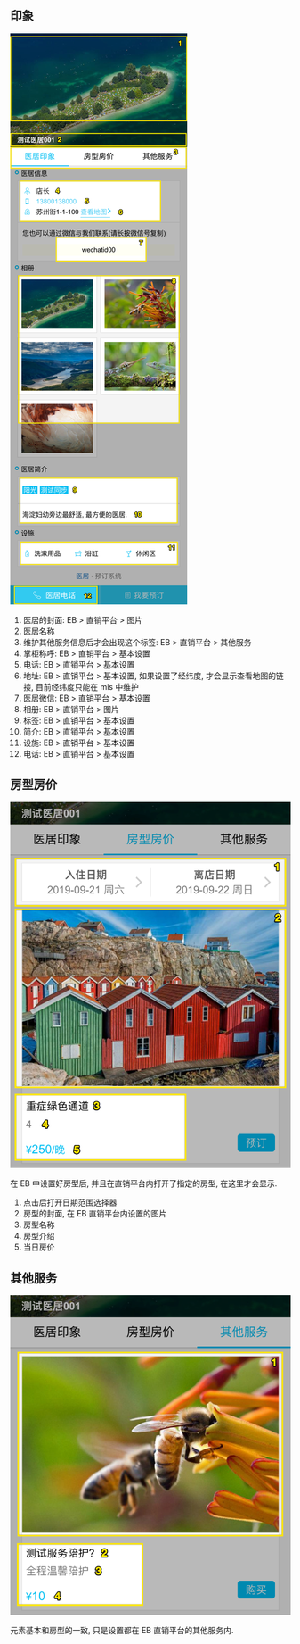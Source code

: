 ## 印象

![hotelHome](assets/hotelHome.png)

1. 医居的封面: EB > 直销平台 > 图片
2. 医居名称
3. 维护其他服务信息后才会出现这个标签: EB > 直销平台 > 其他服务
4. 掌柜称呼: EB > 直销平台 > 基本设置
5. 电话: EB > 直销平台 > 基本设置
6. 地址: EB > 直销平台 > 基本设置, 如果设置了经纬度, 才会显示查看地图的链接, 目前经纬度只能在 mis 中维护
7. 医居微信: EB > 直销平台 > 基本设置
8. 相册: EB > 直销平台 > 图片
9. 标签: EB > 直销平台 > 基本设置
10. 简介: EB > 直销平台 > 基本设置
11. 设施: EB > 直销平台 > 基本设置
12. 电话: EB > 直销平台 > 基本设置

## 房型房价

![roomList](assets/roomList.png)

在 EB 中设置好房型后, 并且在直销平台内打开了指定的房型, 在这里才会显示.

1. 点击后打开日期范围选择器
2. 房型的封面, 在 EB 直销平台内设置的图片
3. 房型名称
4. 房型介绍
5. 当日房价

## 其他服务

![serviceList](assets/serviceList.png)

元素基本和房型的一致, 只是设置都在 EB 直销平台的其他服务内.